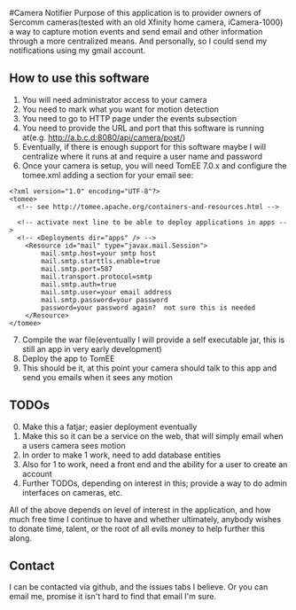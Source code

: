 #Camera Notifier
Purpose of this application is to provider owners of Sercomm cameras(tested with an old Xfinity home camera, iCamera-1000) a way to capture motion events and send email and other information through a more centralized means.  And personally, so I could send my notifications using my gmail account.

## How to use this software
1. You will need administrator access to your camera
2. You need to mark what you want for motion detection
3. You need to go to HTTP page under the events subsection
4. You need to provide the URL and port that this software is running at(e.g. http://a.b.c.d:8080/api/camera/post/<your camera name no spaces>)
5. Eventually, if there is enough support for this software maybe I will centralize where it runs at and require a user name and password
6. Once your camera is setup, you will need TomEE 7.0.x and configure the tomee.xml adding a <Resource> section for your email see:
```
<?xml version="1.0" encoding="UTF-8"?>
<tomee>
  <!-- see http://tomee.apache.org/containers-and-resources.html -->

  <!-- activate next line to be able to deploy applications in apps -->
  <!-- <Deployments dir="apps" /> -->
  	<Resource id="mail" type="javax.mail.Session">
   		mail.smtp.host=your smtp host
   		mail.smtp.starttls.enable=true
   		mail.smtp.port=587
   		mail.transport.protocol=smtp
   		mail.smtp.auth=true
   		mail.smtp.user=your email address
   		mail.smtp.password=your password
   		password=your password again?  not sure this is needed
	</Resource>
</tomee>
```
7. Compile the war file(eventually I will provide a self executable jar, this is still an app in very early development)
8. Deploy the app to TomEE
9. This should be it, at this point your camera should talk to this app and send you emails when it sees any motion

## TODOs
0. Make this a fatjar; easier deployment eventually
1. Make this so it can be a service on the web, that will simply email when a users camera sees motion
2. In order to make 1 work, need to add database entities
3. Also for 1 to work, need a front end and the ability for a user to create an account
4. Further TODOs, depending on interest in this; provide a way to do admin interfaces on cameras, etc.

All of the above depends on level of interest in the application, and how much free time I continue to have and whether ultimately, anybody wishes to donate time, talent, or the root of all evils money to help further this along.

## Contact
I can be contacted via github, and the issues tabs I believe.  Or you can email me, promise it isn't hard to find that email I'm sure.
